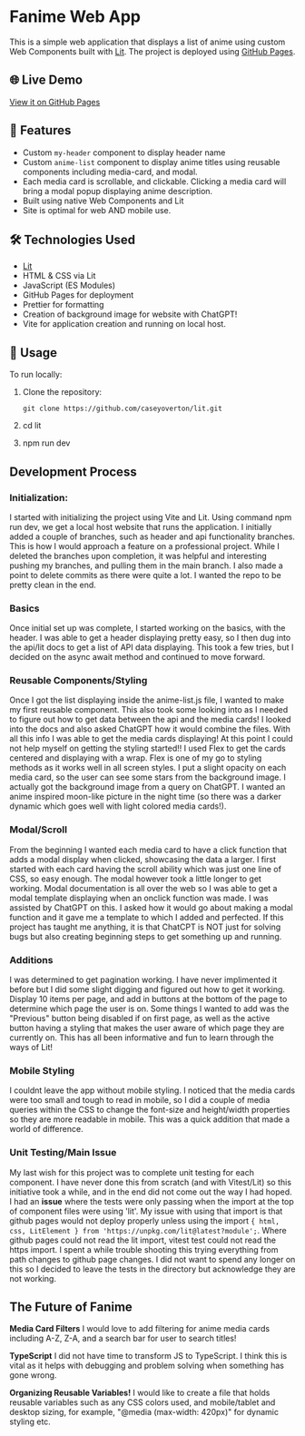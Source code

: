 # Fanime Web App

This is a simple web application that displays a list of anime using custom Web Components built with [Lit](https://lit.dev/). The project is deployed using [GitHub Pages](https://pages.github.com/).

## 🌐 Live Demo

[View it on GitHub Pages](https://caseyoverton.github.io/lit/)

## 🚀 Features

- Custom `my-header` component to display header name
- Custom `anime-list` component to display anime titles using reusable components including media-card, and modal.
- Each media card is scrollable, and clickable. Clicking a media card will bring a modal popup displaying anime description.
- Built using native Web Components and Lit
- Site is optimal for web AND mobile use.

## 🛠️ Technologies Used

- [Lit](https://lit.dev/)
- HTML & CSS via Lit
- JavaScript (ES Modules)
- GitHub Pages for deployment
- Prettier for formatting
- Creation of background image for website with ChatGPT!
- Vite for application creation and running on local host.

## 🧾 Usage

To run locally:

1. Clone the repository:

   `git clone https://github.com/caseyoverton/lit.git`

2. cd lit

3. npm run dev

## Development Process

### Initialization:

I started with initializing the project using Vite and Lit. Using command npm run dev, we get a local host website that runs the application. I initially added a couple of branches, such as header and api functionality branches. This is how I would approach a feature on a professional project. While I deleted the branches upon completion, it was helpful and interesting pushing my branches, and pulling them in the main branch. I also made a point to delete commits as there were quite a lot. I wanted the repo to be pretty clean in the end.

### Basics

Once initial set up was complete, I started working on the basics, with the header. I was able to get a header displaying pretty easy, so I then dug into the api/lit docs to get a list of API data displaying. This took a few tries, but I decided on the async await method and continued to move forward.

### Reusable Components/Styling

Once I got the list displaying inside the anime-list.js file, I wanted to make my first reusable component. This also took some looking into as I needed to figure out how to get data between the api and the media cards! I looked into the docs and also asked ChatGPT how it would combine the files. With all this info I was able to get the media cards displaying! At this point I could not help myself on getting the styling started!! I used Flex to get the cards centered and displaying with a wrap. Flex is one of my go to styling methods as it works well in all screen styles. I put a slight opacity on each media card, so the user can see some stars from the background image. I actually got the background image from a query on ChatGPT. I wanted an anime inspired moon-like picture in the night time (so there was a darker dynamic which goes well with light colored media cards!).

### Modal/Scroll

From the beginning I wanted each media card to have a click function that adds a modal display when clicked, showcasing the data a larger. I first started with each card having the scroll ability which was just one line of CSS, so easy enough. The modal however took a little longer to get working. Modal documentation is all over the web so I was able to get a modal template displaying when an onclick function was made. I was assisted by ChatGPT on this. I asked how it would go about making a modal function and it gave me a template to which I added and perfected. If this project has taught me anything, it is that ChatCPT is NOT just for solving bugs but also creating beginning steps to get something up and running.

### Additions

I was determined to get pagination working. I have never implimented it before but I did some slight digging and figured out how to get it working. Display 10 items per page, and add in buttons at the bottom of the page to determine which page the user is on. Some things I wanted to add was the "Previous" button being disabled if on first page, as well as the active button having a styling that makes the user aware of which page they are currently on. This has all been informative and fun to learn through the ways of Lit!

### Mobile Styling

I couldnt leave the app without mobile styling. I noticed that the media cards were too small and tough to read in mobile, so I did a couple of media queries within the CSS to change the font-size and height/width properties so they are more readable in mobile. This was a quick addition that made a world of difference.

### Unit Testing/Main Issue

My last wish for this project was to complete unit testing for each component. I have never done this from scratch (and with Vitest/Lit) so this initiative took a while, and in the end did not come out the way I had hoped. I had an **issue** where the tests were only passing when the import at the top of component files were using 'lit'. My issue with using that import is that github pages would not deploy properly unless using the import `{ html, css, LitElement } from 'https://unpkg.com/lit@latest?module';`. Where github pages could not read the lit import, vitest test could not read the https import. I spent a while trouble shooting this trying everything from path changes to github page changes. I did not want to spend any longer on this so I decided to leave the tests in the directory but acknowledge they are not working.

## The Future of Fanime

**Media Card Filters**
I would love to add filtering for anime media cards including A-Z, Z-A, and a search bar for user to search titles!

**TypeScript**
I did not have time to transform JS to TypeScript. I think this is vital as it helps with debugging and problem solving when something has gone wrong.

**Organizing Reusable Variables!**
I would like to create a file that holds reusable variables such as any CSS colors used, and mobile/tablet and desktop sizing, for example, "@media (max-width: 420px)" for dynamic styling etc.

